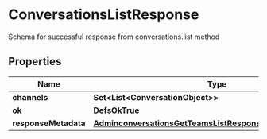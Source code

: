 

# ConversationsListResponse

Schema for successful response from conversations.list method

## Properties

| Name | Type | Description | Notes |
|------------ | ------------- | ------------- | -------------|
|**channels** | **Set&lt;List&lt;ConversationObject&gt;&gt;** |  |  |
|**ok** | **DefsOkTrue** |  |  |
|**responseMetadata** | [**AdminconversationsGetTeamsListResponseResponseMetadata**](AdminconversationsGetTeamsListResponseResponseMetadata.md) |  |  [optional] |



